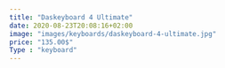 ```yaml
---
title: "Daskeyboard 4 Ultimate"
date: 2020-08-23T20:08:16+02:00
image: "images/keyboards/daskeyboard-4-ultimate.jpg"
price: "135.00$"
Type : "keyboard"
---
```


